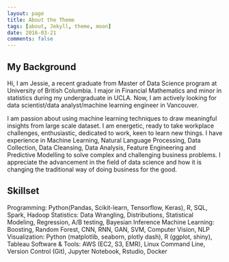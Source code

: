 ```yaml
---
layout: page
title: About the Theme
tags: [about, Jekyll, theme, moon]
date: 2016-03-21
comments: false
---
```


## My Background
Hi, I am Jessie, a recent graduate from Master of Data Science program at University of British Columbia. I major in Financial Mathematics and minor in statistics during my undergraduate in UCLA. Now, I am actively looking for data scientist/data analyst/machine learning engineer in Vancouver.

I am passion about using machine learning techniques to draw meaningful insights from large scale dataset. I am energetic, ready to take workplace challenges, enthusiastic, dedicated to work, keen to learn new things. I have experience in Machine Learning, Natural Language Processing, Data Collection, Data Cleansing, Data Analysis, Feature Engineering and Predictive Modelling to solve complex and challenging business problems. I appreciate the advancement in the field of data science and how it is changing the traditional way of doing business for the good.

## Skillset
Programming: Python(Pandas, Scikit-learn, Tensorflow, Keras), R, SQL, Spark, Hadoop
Statistics: Data Wrangling, Distributions, Statistical Modeling, Regression, A/B testing, Bayesian Inference
Machine Learning: Boosting, Random Forest, CNN, RNN, GAN, SVM, Computer Vision, NLP
Visualization: Python (matplotlib, seaborn, plotly dash), R (ggplot, shiny), Tableau Software & Tools: AWS (EC2, S3, EMR), Linux Command Line, Version Control (Git), Jupyter Notebook, Rstudio, Docker
